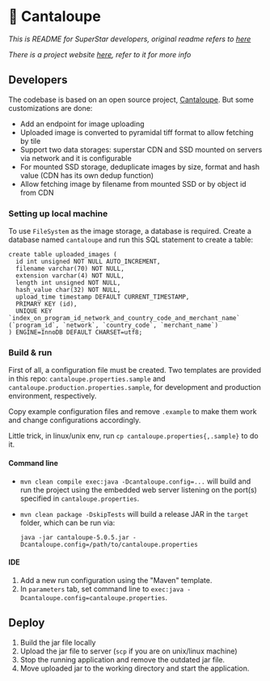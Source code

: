 # 🍈 Cantaloupe

*This is README for SuperStar developers, original readme refers to [here](Original_README.md)*

*There is a project website [here](https://cantaloupe-project.github.io/), refer to it for more info* 

## Developers

The codebase is based on an open source project, [Cantaloupe](https://github.com/cantaloupe-project/cantaloupe). But some customizations are done:
* Add an endpoint for image uploading
* Uploaded image is converted to pyramidal tiff format to allow fetching by tile
* Support two data storages: superstar CDN and SSD mounted on servers via network and  it is configurable
* For mounted SSD storage, deduplicate images by size, format and hash value (CDN has its own dedup function)
* Allow fetching image by filename from mounted SSD or by object id from CDN

### Setting up local machine

To use `FileSystem` as the image storage, a database is required. Create a database named `cantaloupe` and run this SQL statement to create a table:

```
create table uploaded_images (
  id int unsigned NOT NULL AUTO_INCREMENT,
  filename varchar(70) NOT NULL,
  extension varchar(4) NOT NULL,
  length int unsigned NOT NULL,
  hash_value char(32) NOT NULL,
  upload_time timestamp DEFAULT CURRENT_TIMESTAMP,
  PRIMARY KEY (id),
  UNIQUE KEY `index_on_program_id_network_and_country_code_and_merchant_name` (`program_id`, `network`, `country_code`, `merchant_name`)
) ENGINE=InnoDB DEFAULT CHARSET=utf8;
```

### Build & run

First of all, a configuration file must be created. Two templates are provided in this repo: `cantaloupe.properties.sample` and `cantaloupe.production.properties.sample`, for development and production environment, respectively.

Copy example configuration files and remove `.example` to make them work and change configurations accordingly.

Little trick, in linux/unix env, run `cp cantaloupe.properties{,.sample}` to do it.

#### Command line

* `mvn clean compile exec:java -Dcantaloupe.config=...` will build and run the
  project using the embedded web server listening on the port(s) specified in
  `cantaloupe.properties`.
* `mvn clean package -DskipTests` will build a release JAR in the `target`
  folder, which can be run via:

  `java -jar cantaloupe-5.0.5.jar -Dcantaloupe.config=/path/to/cantaloupe.properties`

#### IDE

1. Add a new run configuration using the "Maven" template.
2. In `parameters` tab, set command line to `exec:java -Dcantaloupe.config=cantaloupe.properties`.

## Deploy

1. Build the jar file locally
2. Upload the jar file to server (`scp` if you are on unix/linux machine)
3. Stop the running application and remove the outdated jar file.
4. Move uploaded jar to the working directory and start the application.

